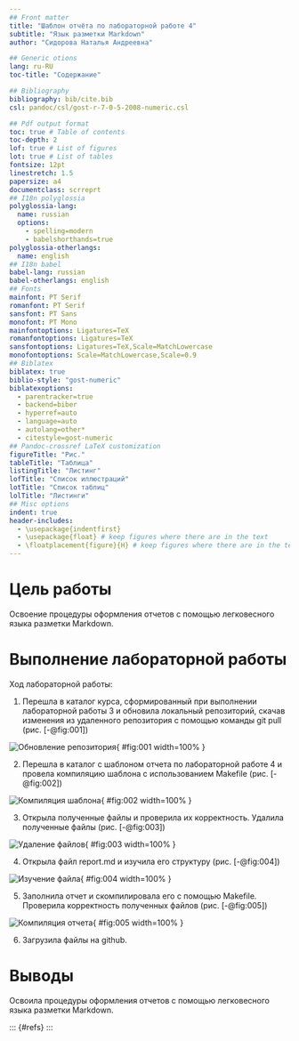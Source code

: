 ```yaml
---
## Front matter
title: "Шаблон отчёта по лабораторной работе 4"
subtitle: "Язык разметки Markdown"
author: "Сидорова Наталья Андреевна"

## Generic otions
lang: ru-RU
toc-title: "Содержание"

## Bibliography
bibliography: bib/cite.bib
csl: pandoc/csl/gost-r-7-0-5-2008-numeric.csl

## Pdf output format
toc: true # Table of contents
toc-depth: 2
lof: true # List of figures
lot: true # List of tables
fontsize: 12pt
linestretch: 1.5
papersize: a4
documentclass: scrreprt
## I18n polyglossia
polyglossia-lang:
  name: russian
  options:
	- spelling=modern
	- babelshorthands=true
polyglossia-otherlangs:
  name: english
## I18n babel
babel-lang: russian
babel-otherlangs: english
## Fonts
mainfont: PT Serif
romanfont: PT Serif
sansfont: PT Sans
monofont: PT Mono
mainfontoptions: Ligatures=TeX
romanfontoptions: Ligatures=TeX
sansfontoptions: Ligatures=TeX,Scale=MatchLowercase
monofontoptions: Scale=MatchLowercase,Scale=0.9
## Biblatex
biblatex: true
biblio-style: "gost-numeric"
biblatexoptions:
  - parentracker=true
  - backend=biber
  - hyperref=auto
  - language=auto
  - autolang=other*
  - citestyle=gost-numeric
## Pandoc-crossref LaTeX customization
figureTitle: "Рис."
tableTitle: "Таблица"
listingTitle: "Листинг"
lofTitle: "Список иллюстраций"
lotTitle: "Список таблиц"
lolTitle: "Листинги"
## Misc options
indent: true
header-includes:
  - \usepackage{indentfirst}
  - \usepackage{float} # keep figures where there are in the text
  - \floatplacement{figure}{H} # keep figures where there are in the text
---
```


# Цель работы

Освоение процедуры оформления отчетов с помощью легковесного языка разметки Markdown.

# Выполнение лабораторной работы
Ход лабораторной работы:
1. Перешла в каталог курса, сформированный при выполнении лабораторной работы 3 и обновила локальный репозиторий, скачав изменения из удаленного репозитория с помощью команды git pull (рис. [-@fig:001])

![Обновление репозитория](image/001.jpg){ #fig:001 width=100% }

2. Перешла в каталог с шаблоном отчета по лабораторной работе 4 и провела компиляцию шаблона с использованием Makefile (рис. [-@fig:002])

![Компиляция шаблона](image/002.jpg){ #fig:002 width=100% }

3. Открыла полученные файлы и проверила их корректность. Удалила полученные файлы (рис. [-@fig:003])

![Удаление файлов](image/003.jpg){ #fig:003 width=100% }

4. Открыла файл report.md и изучила его структуру (рис. [-@fig:004])

![Изучение файла](image/004.jpg){ #fig:004 width=100% }

5. Заполнила отчет и скомпилировала его с помощью Makefile. Проверила корректность полученных файлов  (рис. [-@fig:005])

![Компиляция отчета](image/005.jpg){ #fig:005 width=100% }

6. Загрузила файлы на github.



# Выводы

Освоила процедуры оформления отчетов с помощью легковесного языка разметки Markdown.



::: {#refs}
:::
